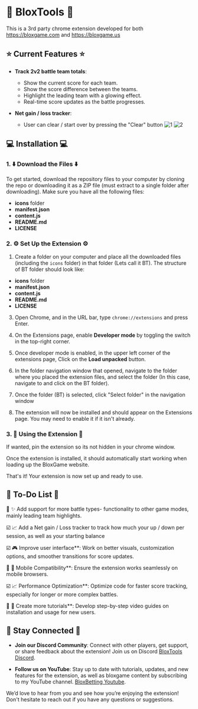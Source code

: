 # 🔨 BloxTools 🔧

This is a 3rd party chrome extension developed for both https://bloxgame.com and https://bloxgame.us

## ⭐ Current Features ⭐

- **Track 2v2 battle team totals**:
  - Show the current score for each team.
  - Show the score difference between the teams.
  - Highlight the leading team with a glowing effect.
  - Real-time score updates as the battle progresses.
  
- **Net gain / loss tracker**:
  - User can clear / start over by pressing the "Clear" button
![1](https://github.com/user-attachments/assets/eb3ac6ae-27dd-4181-9af4-b5d2fe5bbce6)
![2](https://github.com/user-attachments/assets/a5ae2602-6544-4c26-8228-37136dc677c0)

## 💻 Installation 💻

### 1. ⬇️ Download the Files ⬇️
To get started, download the repository files to your computer by cloning the repo or downloading it as a ZIP file (must extract to a single folder after downloading). Make sure you have all the following files:

- **icons** folder
- **manifest.json**
- **content.js**
- **README.md**
- **LICENSE**

### 2. ⚙️ Set Up the Extension ⚙️

1. Create a folder on your computer and place all the downloaded files (including the `icons` folder) in that folder (Lets call it BT).
The structure of BT folder should look like:
- **icons** folder
- **manifest.json**
- **content.js**
- **README.md**
- **LICENSE**

3. Open Chrome, and in the URL bar, type `chrome://extensions` and press Enter.

4. On the Extensions page, enable **Developer mode** by toggling the switch in the top-right corner.

5. Once developer mode is enabled, in the upper left corner of the extensions page, Click on the **Load unpacked** button.

6. In the folder navigation window that opened, navigate to the folder where you placed the extension files, and select the folder (In this case, navigate to and click on the BT folder).

7. Once the folder (BT) is selected, click "Select folder" in the navigation window

8. The extension will now be installed and should appear on the Extensions page. You may need to enable it if it isn't already.

### 3. 🏃 Using the Extension 🏃
If wanted, pin the extension so its not hidden in your chrome window.

Once the extension is installed, it should automatically start working when loading up the BloxGame website.

That's it! Your extension is now set up and ready to use.

## 📝 To-Do List 📝

:white_square_button: ✨ Add support for more battle types- functionality to other game modes, mainly leading team highlights.

:ballot_box_with_check: 📈 Add a Net gain / Loss tracker to track how much your up / down per session, as well as your starting balance

:ballot_box_with_check: 🎮 Improve user interface**: Work on better visuals, customization options, and smoother transitions for score updates.

:white_square_button: 📱 Mobile Compatibility**: Ensure the extension works seamlessly on mobile browsers.

:ballot_box_with_check: 📈 Performance Optimization**: Optimize code for faster score tracking, especially for longer or more complex battles.

:white_square_button: 🎥 Create more tutorials**: Develop step-by-step video guides on installation and usage for new users.

## 📱 Stay Connected 📱

- **Join our Discord Community**: Connect with other players, get support, or share feedback about the extension! Join us on Discord [BloxTools Discord](https://discord.gg/kUZUtp54qy).

- **Follow us on YouTube**: Stay up to date with tutorials, updates, and new features for the extension, as well as bloxgame content by subscribing to my YouTube channel. [BloxBetting Youtube](https://www.youtube.com/@BloxBetting).

We’d love to hear from you and see how you’re enjoying the extension! Don't hesitate to reach out if you have any questions or suggestions.  
